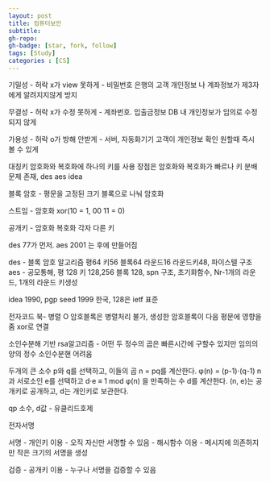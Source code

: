 ```yaml
---
layout: post
title: 컴퓨터보안
subtitle: 
gh-repo: 
gh-badge: [star, fork, follow]
tags: [Study]
categories : [CS]
---
```

기밀성 - 허락 x가 view 못하게 - 비밀번호
        은행의 고객 개인정보 나 계좌정보가 제3자에게 알려지지않게 방지
 
무결성 - 허락 x가 수정 못하게 - 계좌번호. 입출금정보
        DB 내 개인정보가 임의로 수정되지 않게

가용성 - 허락 o가 방해 안받게 - 서버, 자동화기기
        고객이 개인정보 확인 원할때 즉시 볼 수 있게

대칭키 암호화와 복호화에 하나의 키를 사용
장점은 암호화와 복호화가 빠르나 키 분배 문제 존재, des aes idea

블록 암호 - 평문을 고정된 크기 블록으로 나눠 암호화

스트임 - 암호화 xor(10 = 1, 00 11 = 0)

공개키 - 암호화 복호화 각자 다른 키

des 77가 먼저. aes 2001 는 후에 만들어짐

des - 블록 암호 알고리즘 평64 키56 블록64 라운드16 라운드키48, 파이스텔 구조
aes - 공모통해, 평 128 키 128,256 블록 128, spn 구조, 초기화함수, Nr-1개의 라운드, 1개의 라운드 키생성

idea 1990, pgp
seed 1999 한국, 128은 ietf 표준

전자코드 북- 병렬 O
암호블록은 병렬처리 불가, 생성한 암호블록이 다음 평문에 영향을 줌 xor로 연결


소인수분해 기반 rsa알고리즘 - 어떤 두 정수의 곱은 빠른시간에 구할수 있지만 임의의 양의 정수 소인수분핸 어려움

두개의 큰 소수 p와 q를 선택하고, 이들의 곱 n = pq를 계산한다.
φ(n) = (p-1)⋅(q-1)
n과 서로소인 e를 선택하고 d⋅e ≡ 1 mod φ(n) 을 만족하는 수 d를 계산한다.
(n, e)는 공개키로 공개하고, d는 개인키로 보관한다.

qp 소수, d값 - 유클리드호제

전자서명

서명 - 개인키 이용 - 오직 자신만 서명할 수 있음
    - 해시함수 이용 - 메시지에 의존하지만 작은 크기의 서명을 생성
    
검증 - 공개키 이용 - 누구나 서명을 검증할 수 있음


